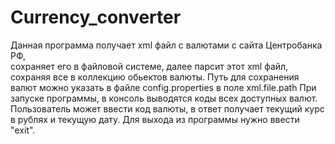 # Currency_converter
Данная программа  получает xml файл с валютами с сайта Центробанка РФ,  
сохраняет его в файловой системе, далее парсит этот xml файл, сохраняя все в коллекцию обьектов валюты. 
Путь для сохранения валют можно указать в файле config.properties в поле xml.file.path
При запуске программы, в консоль выводятся коды всех доступных валют.
Пользователь может ввести код валюты, в ответ получает текущий курс в рублях и  текущую дату. 
Для выхода из программы нужно ввести "exit".

